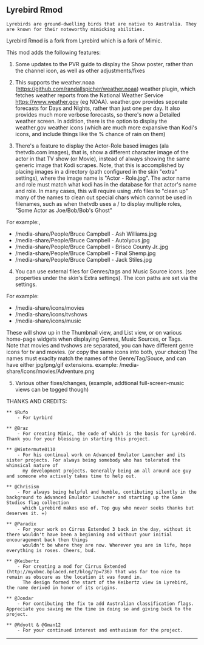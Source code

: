 ## Lyrebird Rmod ##

`Lyrebirds are ground-dwelling birds that are native to Australia. They are known for their
noteworthy mimicking abilities.`

Lyrebird Rmod is a fork from Lyrebird which is a fork of Mimic.

This mod adds the following features:

1.  Some updates to the PVR guide to display the Show poster, rather than the channel icon, as well as other adjustments/fixes

2.  This supports the weather.noaa (https://github.com/randallspicher/weather.noaa) weather plugin, which fetches weather reports from the National Weather Service https://www.weather.gov (eg NOAA).  weather.gov provides seperate forecasts for Days and Nights, rather than just one per day.   It also provides much more verbose forecasts, so there's now a Detailed weather screen. In addition, there is the option to display the weather.gov weather icons (which are much more expansive than Kodi's icons, and include things like the % chance of rain on them)

3.  There's a feature to display the Actor-Role based images (ala thetvdb.com images), that is, show a different character image of the actor in that TV show (or Movie), instead of always showing the same generic image that Kodi scrapes.  Note, that this is accomplished by placing images in a directory (path configured in the skin "extra" settings),  where the image name is  "Actor - Role.jpg".  The actor name and role must match what kodi has in the database for that actor's name and role.  In many cases, this will require using .nfo files to "clean up" many of the names to clean out special chars which cannot be used in filenames, such as when thetvdb uses a / to display multiple roles, "Some Actor as Joe/Bob/Bob's Ghost" 

For example:,  
  *   /media-share/People/Bruce Campbell - Ash Williams.jpg
  *   /media-share/People/Bruce Campbell - Autolycus.jpg
  *   /media-share/People/Bruce Campbell - Brisco County Jr..jpg
  *   /media-share/People/Bruce Campbell - Final Shemp.jpg
  *   /media-share/People/Bruce Campbell - Jack Stiles.jpg
     
4.  You can use external files for Genres/tags and Music Source icons.  (see properties under the skin's Extra settings).  The icon paths are set via the settings.

For example:
  *   /media-share/icons/movies
  *   /media-share/icons/tvshows
  *   /media-share/icons/music

These will show up in the Thumbnail view, and List view, or on various home-page widgets when displaying Genres, Music Sources, or Tags.  
Note that movies and tvshows are separated, you can have different genre icons for tv and movies. (or copy the same icons into both, your choice)
The names must exaclty match the names of the Genre/Tag/Souce, and can have either jpg/png/gif extensions.
example: /media-share/icons/movies/Adventure.png

5. Various other fixes/changes, (example, addtional full-screen-music views can be togged though)

THANKS AND CREDITS:

	** $Rufo
		- For Lyrbird

	** @Braz
		- For creating Mimic, the code of which is the basis for Lyrebird. Thank you for your blessing in starting this project.
		
	** @Wintermute0110
		- For his continual work on Advanced Emulator Launcher and its sister projects. For always being somebody who has tolerated the whimsical nature of
		  my development projects. Generally being an all around ace guy and someone who actively takes time to help out.
		  
	** @Chrisism
		- For always being helpful and humble, contibuting silently in the background to Advanced Emulator Launcher and starting up the Game Studios flag collection
		  which Lyrebird makes use of. Top guy who never seeks thanks but deserves it. =)
		  
	** @Paradix
		- For your work on Cirrus Extended 3 back in the day, without it there wouldn't have been a beginning and without your initial encouragement back then things
		  wouldn't be where they are now. Wherever you are in life, hope everything is roses. Cheers, bud.
		  
	** @Keibertz
		- For creating a mod for Cirrus Extended (http://myxbmc.bplaced.net/blog/?p=736) that was far too nice to remain as obscure as the location it was found in.
		  The design formed the start of the Keibertz view in Lyrebird, the name derived in honor of its origins.
		  
	** @Jondar
		- For contibuting the fix to add Australian classification flags. Appreciate you saving me the time in doing so and giving back to the project.
		
	** @Rdyott & @Gman12
		- For your continued interest and enthusiasm for the project.

***


